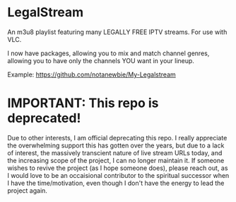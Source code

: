 <h1>LegalStream</h1>
An m3u8 playlist featuring many LEGALLY FREE IPTV streams. For use with VLC.

I now have packages, allowing you to mix and match channel genres, allowing you to have only the channels YOU want in your lineup.

Example: https://github.com/notanewbie/My-Legalstream

<h1>IMPORTANT: This repo is deprecated!</h1>
Due to other interests, I am official deprecating this repo. I really appreciate the overwhelming support this has gotten over the years, but due to a lack of interest, the massively transcient nature of live stream URLs today, and the increasing scope of the project, I can no longer maintain it. If someone wishes to revive the project (as I hope someone does), please reach out, as I would love to be an occaisional contributor to the spiritual successor when I have the time/motivation, even though I don't have the energy to lead the project again.
